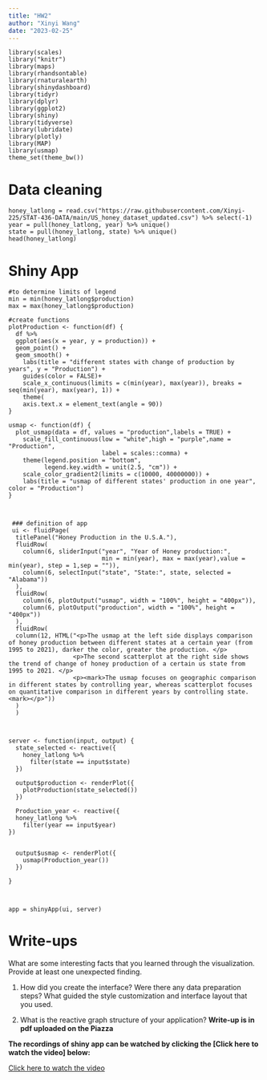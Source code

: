 ```yaml
---
title: "HW2"
author: "Xinyi Wang"
date: "2023-02-25"
---
```



```{r,message = FALSE}
library(scales)
library("knitr")
library(maps)
library(rhandsontable)
library(rnaturalearth)
library(shinydashboard)
library(tidyr)
library(dplyr)
library(ggplot2)
library(shiny)
library(tidyverse)
library(lubridate)
library(plotly)
library(MAP)
library(usmap)
theme_set(theme_bw())
```

# Data cleaning
```{r eruptions, echo=FALSE}
honey_latlong = read.csv("https://raw.githubusercontent.com/Xinyi-225/STAT-436-DATA/main/US_honey_dataset_updated.csv") %>% select(-1) 
year = pull(honey_latlong, year) %>% unique()
state = pull(honey_latlong, state) %>% unique()
head(honey_latlong)
```



# Shiny App      
```{r}
#to determine limits of legend
min = min(honey_latlong$production)
max = max(honey_latlong$production)

#create functions
plotProduction <- function(df) {
  df %>% 
  ggplot(aes(x = year, y = production)) + 
  geom_point() +
  geom_smooth() +
    labs(title = "different states with change of production by years", y = "Production") +
    guides(color = FALSE)+
    scale_x_continuous(limits = c(min(year), max(year)), breaks = seq(min(year), max(year), 1)) +
    theme(
    axis.text.x = element_text(angle = 90))
}

usmap <- function(df) {
  plot_usmap(data = df, values = "production",labels = TRUE) +
    scale_fill_continuous(low = "white",high = "purple",name = "Production", 
                          label = scales::comma) +
    theme(legend.position = "bottom",
          legend.key.width = unit(2.5, "cm")) +
    scale_color_gradient2(limits = c(10000, 40000000)) +
    labs(title = "usmap of different states' production in one year", color = "Production")
}


 
 ### definition of app
 ui <- fluidPage(
  titlePanel("Honey Production in the U.S.A."),
  fluidRow(
    column(6, sliderInput("year", "Year of Honey production:",
                          min = min(year), max = max(year),value = min(year), step = 1,sep = "")),
    column(6, selectInput("state", "State:", state, selected = "Alabama"))
  ),
  fluidRow(
    column(6, plotOutput("usmap", width = "100%", height = "400px")),
    column(6, plotOutput("production", width = "100%", height = "400px"))
  ),
  fluidRow(
  column(12, HTML("<p>The usmap at the left side displays comparison of honey production between different states at a certain year (from 1995 to 2021), darker the color, greater the production. </p>
                  <p>The second scatterplot at the right side shows the trend of change of honey production of a certain us state from 1995 to 2021. </p>
                  <p><mark>The usmap focuses on geographic comparison in different states by controlling year, whereas scatterplot focuses on quantitative comparison in different years by controlling state. <mark></p>"))
  )
  )


 
server <- function(input, output) {
  state_selected <- reactive({
    honey_latlong %>%
      filter(state == input$state)
  })
  
  output$production <- renderPlot({
    plotProduction(state_selected())
  })
  
  Production_year <- reactive({
  honey_latlong %>%
    filter(year == input$year)
})

  
  output$usmap <- renderPlot({
    usmap(Production_year())
  })

}


 
app = shinyApp(ui, server)
```


# Write-ups

What are some interesting facts that you learned through the visualization. Provide at least one unexpected finding.

1. How did you create the interface? Were there any data preparation steps? What guided the style customization and interface layout that you used.

2. What is the reactive graph structure of your application?
**Write-up is in pdf uploaded on the Piazza**

**The recordings of shiny app can be watched by clicking the [Click here to watch the video] below:**

[Click here to watch the video](https://www.youtube.com/watch?v=ixRFtPMzBqY)








